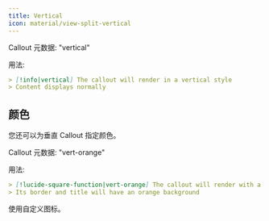 ```yaml
---
title: Vertical
icon: material/view-split-vertical
---
```


Callout 元数据: "vertical"

用法:

```md
> [!info|vertical] The callout will render in a vertical style
> Content displays normally
```

## 颜色
您还可以为垂直 Callout 指定颜色。

Callout 元数据: "vert-orange"

用法:

```md
> [!lucide-square-function|vert-orange] The callout will render with a vertical style
> Its border and title will have an orange background
```

使用自定义图标。
